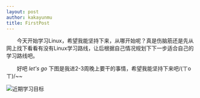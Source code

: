 ```yaml
---
layout: post
author: kakayunmu
title: FirstPost
---
```


&emsp;&emsp;今天开始学习Linux，希望我能坚持下来，从哪开始呢？真是伤脑筋还是先从网上找下看看有没有Linux学习路线，让后根据自己情况规划下下一步适合自己的学习路线吧。

&emsp;&emsp;好吧 *let's go* 下图是我进2-3周晚上要干的事情，希望我能坚持下来吧/(ㄒoㄒ)/~~

![近期学习目标](https://thumbnail0.baidupcs.com/thumbnail/abd11da63d88bb43976e1ce12f527076?fid=2231871178-250528-1101915024996798&time=1515074400&rt=sh&sign=FDTAER-DCb740ccc5511e5e8fedcff06b081203-S%2F1YMF8jNptZRjE9GcJ8Nxs5x38%3D&expires=8h&chkv=0&chkbd=0&chkpc=&dp-logid=91102717341717254&dp-callid=0&size=c710_u400&quality=100&vuk=-&ft=video)
